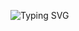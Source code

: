 ![Typing SVG](https://readme-typing-svg.herokuapp.com?font=Fira+Code&size=30&duration=2000&pause=1000&color=FF1493&center=true&vCenter=true&multiline=true&width=435&lines=Hi,+my+name+is+Melissa)
